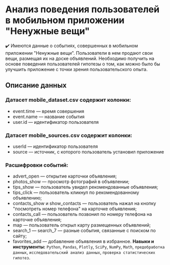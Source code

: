 # Анализ поведения пользователей в мобильном приложении "Ненужные вещи"
✔️ Имеются данные о событиях, совершенных в мобильном приложении "Ненужные вещи". Пользователи в нем продают свои вещи, размещая их на доске объявлений. Необходимо получить на основе поведения пользователей гипотезы о том, как можно было бы улучшить приложение с точки зрения пользовательского опыта.

## Описание данных
### Датасет mobile_dataset.csv содержит колонки:
- event.time — время совершения
- event.name — название события
- user.id — идентификатор пользователя<br>
### Датасет mobile_sources.csv содержит колонки:
- userId — идентификатор пользователя
- source — источник, с которого пользователь установил приложение<br>
### Расшифровки событий:
- advert_open — открытие карточки объявления;
- photos_show — просмотр фотографий в объявлении;
- tips_show — пользователь увидел рекомендованные объявления;
- tips_click — пользователь кликнул по рекомендованному объявлению;
- contacts_show и show_contacts — пользователь нажал на кнопку "посмотреть номер телефона" на карточке объявления;
- contacts_call — пользователь позвонил по номеру телефона на карточке объявления;
- map — пользователь открыл карту размещенных объявлений;
- search_1 — search_7 — разные события, связанные с поиском по сайту;
- favorites_add — добавление объявления в избранное.
**Навыки и инструменты:** `Python`, `Pandas`, `Plotly`, `SciPy`, `NumPy`, `Math`, `предобработка данных`, `исследовательский анализ данных`, `проверка статистических гипотез`.

